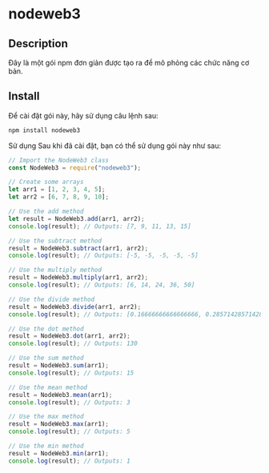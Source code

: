 # nodeweb3

## Description

Đây là một gói npm đơn giản được tạo ra để mô phỏng các chức năng cơ bản.

## Install

Để cài đặt gói này, hãy sử dụng câu lệnh sau:

```bash
npm install nodeweb3
```

Sử dụng
Sau khi đã cài đặt, bạn có thể sử dụng gói này như sau:

```JavaScript
// Import the NodeWeb3 class
const NodeWeb3 = require("nodeweb3");

// Create some arrays
let arr1 = [1, 2, 3, 4, 5];
let arr2 = [6, 7, 8, 9, 10];

// Use the add method
let result = NodeWeb3.add(arr1, arr2);
console.log(result); // Outputs: [7, 9, 11, 13, 15]

// Use the subtract method
result = NodeWeb3.subtract(arr1, arr2);
console.log(result); // Outputs: [-5, -5, -5, -5, -5]

// Use the multiply method
result = NodeWeb3.multiply(arr1, arr2);
console.log(result); // Outputs: [6, 14, 24, 36, 50]

// Use the divide method
result = NodeWeb3.divide(arr1, arr2);
console.log(result); // Outputs: [0.16666666666666666, 0.2857142857142857, 0.375, 0.4444444444444444, 0.5]

// Use the dot method
result = NodeWeb3.dot(arr1, arr2);
console.log(result); // Outputs: 130

// Use the sum method
result = NodeWeb3.sum(arr1);
console.log(result); // Outputs: 15

// Use the mean method
result = NodeWeb3.mean(arr1);
console.log(result); // Outputs: 3

// Use the max method
result = NodeWeb3.max(arr1);
console.log(result); // Outputs: 5

// Use the min method
result = NodeWeb3.min(arr1);
console.log(result); // Outputs: 1
```
